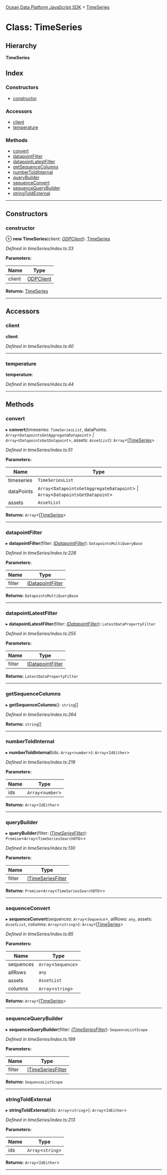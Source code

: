 [Ocean Data Platform JavaScript SDK](../README.md) > [TimeSeries](../classes/timeseries.md)

# Class: TimeSeries

## Hierarchy

**TimeSeries**

## Index

### Constructors

* [constructor](timeseries.md#constructor)

### Accessors

* [client](timeseries.md#client)
* [temperature](timeseries.md#temperature)

### Methods

* [convert](timeseries.md#convert)
* [datapointFilter](timeseries.md#datapointfilter)
* [datapointLatestFilter](timeseries.md#datapointlatestfilter)
* [getSequenceColumns](timeseries.md#getsequencecolumns)
* [numberToIdInternal](timeseries.md#numbertoidinternal)
* [queryBuilder](timeseries.md#querybuilder)
* [sequenceConvert](timeseries.md#sequenceconvert)
* [sequenceQueryBuilder](timeseries.md#sequencequerybuilder)
* [stringToIdExternal](timeseries.md#stringtoidexternal)

---

## Constructors

<a id="constructor"></a>

###  constructor

⊕ **new TimeSeries**(client: *[ODPClient](odpclient.md)*): [TimeSeries](timeseries.md)

*Defined in timeSeries/index.ts:33*

**Parameters:**

| Name | Type |
| ------ | ------ |
| client | [ODPClient](odpclient.md) |

**Returns:** [TimeSeries](timeseries.md)

___

## Accessors

<a id="client"></a>

###  client

**client**: 

*Defined in timeSeries/index.ts:40*

___
<a id="temperature"></a>

###  temperature

**temperature**: 

*Defined in timeSeries/index.ts:44*

___

## Methods

<a id="convert"></a>

###  convert

▸ **convert**(timeseries: *`TimeSeriesList`*, dataPoints: *`Array`<`DatapointsGetAggregateDatapoint`> \| `Array`<`DatapointsGetDatapoint`>*, assets: *`AssetList`*): `Array`<[ITimeSeries](../interfaces/itimeseries.md)>

*Defined in timeSeries/index.ts:51*

**Parameters:**

| Name | Type |
| ------ | ------ |
| timeseries | `TimeSeriesList` |
| dataPoints | `Array`<`DatapointsGetAggregateDatapoint`> \| `Array`<`DatapointsGetDatapoint`> |
| assets | `AssetList` |

**Returns:** `Array`<[ITimeSeries](../interfaces/itimeseries.md)>

___
<a id="datapointfilter"></a>

###  datapointFilter

▸ **datapointFilter**(filter: *[IDatapointFilter](../interfaces/idatapointfilter.md)*): `DatapointsMultiQueryBase`

*Defined in timeSeries/index.ts:228*

**Parameters:**

| Name | Type |
| ------ | ------ |
| filter | [IDatapointFilter](../interfaces/idatapointfilter.md) |

**Returns:** `DatapointsMultiQueryBase`

___
<a id="datapointlatestfilter"></a>

###  datapointLatestFilter

▸ **datapointLatestFilter**(filter: *[IDatapointFilter](../interfaces/idatapointfilter.md)*): `LatestDataPropertyFilter`

*Defined in timeSeries/index.ts:255*

**Parameters:**

| Name | Type |
| ------ | ------ |
| filter | [IDatapointFilter](../interfaces/idatapointfilter.md) |

**Returns:** `LatestDataPropertyFilter`

___
<a id="getsequencecolumns"></a>

###  getSequenceColumns

▸ **getSequenceColumns**(): `string`[]

*Defined in timeSeries/index.ts:264*

**Returns:** `string`[]

___
<a id="numbertoidinternal"></a>

###  numberToIdInternal

▸ **numberToIdInternal**(ids: *`Array`<`number`>*): `Array`<`IdEither`>

*Defined in timeSeries/index.ts:219*

**Parameters:**

| Name | Type |
| ------ | ------ |
| ids | `Array`<`number`> |

**Returns:** `Array`<`IdEither`>

___
<a id="querybuilder"></a>

###  queryBuilder

▸ **queryBuilder**(filter: *[ITimeSeriesFilter](../interfaces/itimeseriesfilter.md)*): `Promise`<`Array`<`TimeSeriesSearchDTO`>>

*Defined in timeSeries/index.ts:130*

**Parameters:**

| Name | Type |
| ------ | ------ |
| filter | [ITimeSeriesFilter](../interfaces/itimeseriesfilter.md) |

**Returns:** `Promise`<`Array`<`TimeSeriesSearchDTO`>>

___
<a id="sequenceconvert"></a>

###  sequenceConvert

▸ **sequenceConvert**(sequences: *`Array`<`Sequence`>*, allRows: *`any`*, assets: *`AssetList`*, columns: *`Array`<`string`>*): `Array`<[ITimeSeries](../interfaces/itimeseries.md)>

*Defined in timeSeries/index.ts:85*

**Parameters:**

| Name | Type |
| ------ | ------ |
| sequences | `Array`<`Sequence`> |
| allRows | `any` |
| assets | `AssetList` |
| columns | `Array`<`string`> |

**Returns:** `Array`<[ITimeSeries](../interfaces/itimeseries.md)>

___
<a id="sequencequerybuilder"></a>

###  sequenceQueryBuilder

▸ **sequenceQueryBuilder**(filter: *[ITimeSeriesFilter](../interfaces/itimeseriesfilter.md)*): `SequenceListScope`

*Defined in timeSeries/index.ts:199*

**Parameters:**

| Name | Type |
| ------ | ------ |
| filter | [ITimeSeriesFilter](../interfaces/itimeseriesfilter.md) |

**Returns:** `SequenceListScope`

___
<a id="stringtoidexternal"></a>

###  stringToIdExternal

▸ **stringToIdExternal**(ids: *`Array`<`string`>*): `Array`<`IdEither`>

*Defined in timeSeries/index.ts:213*

**Parameters:**

| Name | Type |
| ------ | ------ |
| ids | `Array`<`string`> |

**Returns:** `Array`<`IdEither`>

___

